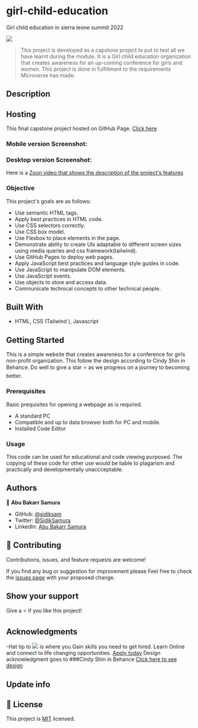 # girl-child-education

Girl child education in sierra leone summit 2022

![](https://img.shields.io/badge/Microverse-blueviolet)

> This project is developed as a capstone project to put to test all we have learnt during the module. It is a Girl child education organization that creates awareness for an up-coming conference for girls and women. This project is done in fulfillment to the requirements Microverse has made.

## Description

## Hosting

This final capstone project hosted on GitHub Page. [Click here]()

### Mobile version Screenshot:

### Desktop version Screenshot:


Here is a [Zoon video that shows the description of the project's features]()

### Objective

This project's goals are as follows:

- Use semantic HTML tags.
- Apply best practices in HTML code.
- Use CSS selectors correctly.
- Use CSS box model.
- Use Flexbox to place elements in the page.
- Demonstrate ability to create UIs adaptable to different screen sizes using media queries and css framework(tailwind).
- Use GitHub Pages to deploy web pages.
- Apply JavaScript best practices and language style guides in code.
- Use JavaScript to manipulate DOM elements.
- Use JavaScript events.
- Use objects to store and access data.
- Communicate technical concepts to other technical people.

## Built With

- HTML, CSS (Tailwind ), Javascript

## Getting Started

This is a simple website that creates awareness for a conference for girls non-profit organization. This follow the design according to Cindy Shin in Behance. Do well to give a star ⭐️ as we progress on a journey to becoming better.

### Prerequisites

Basic prequisites for opening a webpage as is required.

- A standard PC
- Compatible and up to data browser both for PC and mobile.
- Installed Code Editor

### Usage

This code can be used for educational and code viewing purposed. The copying of these code for other use would be liable to plagarism and practically and developmentally unaccceptable.

## Authors

👤 **Abu Bakarr Samura**

- GitHub: [@sidiksam](https://github.com/sidiksam)
- Twitter: [@SidikSamura](https://twitter.com/SidikSamura)
- LinkedIn: [Abu Bakarr Samura](https://www.linkedin.com/in/abu-bakarr-samura-749753241/)

## 🤝 Contributing

Contributions, issues, and feature requests are welcome!

If you find any bug or suggestion for improvement please Feel free to check the [issues page](../../issues/) with your proposed change.

## Show your support

Give a ⭐️ if you like this project!

## Acknowledgments

-Hat tip to ![](https://img.shields.io/badge/Microverse-blueviolet) is where you Gain skills you need to get hired. Learn Online and connect to life changing opportunities. [Apply today](https://www.microverse.org/?grsf=uv064g)
Design acknowledgment goes to ###Cindy Shin in Behance [Click here to see design](https://www.behance.net/gallery/29845175/CC-Global-Summit-2015)

## Update info

## 📝 License

This project is [MIT](./MIT.md) licensed.
